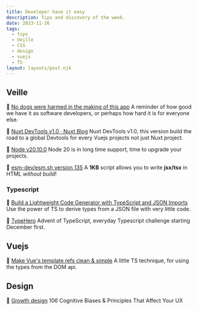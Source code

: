 ```yaml
---
title: Developer have it easy
description: Tips and discovery of the week.
date: 2023-11-26
tags:
  - tips
  - Veille
  - CSS
  - design
  - vuejs
  - TS
layout: layouts/post.njk
---
```

## Veille

📗 [No dogs were harmed in the making of this app](https://shmck.substack.com/p/no-dogs-were-harmed-in-the-making)
A reminder of how good we have it as software developers, or perhaps how hard it is for everyone else.

📗 [Nuxt DevTools v1.0 · Nuxt Blog](https://nuxt.com/blog/nuxt-devtools-v1-0)
Nuxt DevTools v1.0, this version build the road to a global Devtools for every Vuejs projects not just Nuxt project.

📗 [Node v20.10.0](https://nodejs.org/en/blog/release/v20.10.0)
Node 20 is in long time support, time to upgrade your projects.

📗 [esm-dev/esm.sh version 135](https://github.com/esm-dev/esm.sh/releases/tag/v135)
A **1KB** script allows you to write **jsx/tsx** in HTML *without build*!

### Typescript

📗 [Build a Lightweight Code Generator with TypeScript and JSON Imports](https://spin.atomicobject.com/2023/11/08/code-generator-typescript-json/)
Use the power of TS to derive types from a JSON file with very little code.

📗 [TypeHero](https://typehero.dev/)
Advent of TypeScript, everyday Typescript challenge starting December first.

## Vuejs

💚 [Make Vue's template refs clean & simple](https://dev.to/iamsonnn/make-vues-template-refs-clean-simple-1ll7)
A little TS technique, for using the types from the DOM api.

## Design

🎨 [Growth design](https://growth.design/psychology)
106 Cognitive Biases & Principles That Affect Your UX